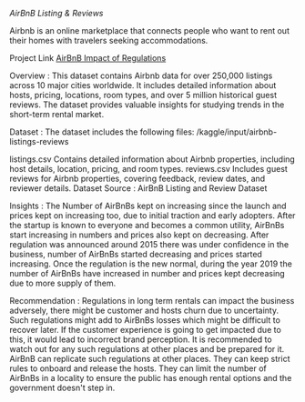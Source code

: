 *AirBnB Listing & Reviews*


Airbnb is an online marketplace that connects people who want to rent out their homes with travelers seeking accommodations.

Project Link
[AirBnB Impact of Regulations](https://www.kaggle.com/code/anuragyesansure/airbnb-listings-review-project/edit/run/224378796)



Overview :
This dataset contains Airbnb data for over 250,000 listings across 10 major cities worldwide. It includes detailed information about hosts, pricing, locations, room types, and over 5 million historical guest reviews. The dataset provides valuable insights for studying trends in the short-term rental market.

Dataset :
The dataset includes the following files: /kaggle/input/airbnb-listings-reviews

listings.csv Contains detailed information about Airbnb properties, including host details, location, pricing, and room types.
reviews.csv Includes guest reviews for Airbnb properties, covering feedback, review dates, and reviewer details.
Dataset Source : AirBnB Listing and Review Dataset


Insights :
The Number of AirBnBs kept on increasing since the launch and prices kept on increasing too, due to initial traction and early adopters.
After the startup is known to everyone and becomes a common utility, AirBnBs start increasing in numbers and prices also kept on decreasing.
After regulation was announced around 2015 there was under confidence in the business, number of AirBnBs started decreasing and prices started increasing.
Once the regulation is the new normal, during the year 2019 the number of AirBnBs have increased in number and prices kept decreasing due to more supply of them.


Recommendation :
Regulations in long term rentals can impact the business adversely, there might be customer and hosts churn due to uncertainty.
Such regulations might add to AirBnBs losses which might be difficult to recover later.
If the customer experience is going to get impacted due to this, it would lead to incorrect brand perception.
It is recommended to watch out for any such regulations at other places and be prepared for it.
AirBnB can replicate such regulations at other places.
They can keep strict rules to onboard and release the hosts.
They can limit the number of AirBnBs in a locality to ensure the public has enough rental options and the government doesn't step in.
